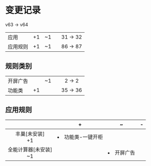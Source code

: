 # 变更记录

v63 -> v64

||||||
|-|:-:|:-:|:-:|:-:|
|应用|+1|~1||31 -> 32|
|应用规则|+1|~1||86 -> 87|

## 规则类别

||||||
|-|:-:|:-:|:-:|:-:|
|开屏广告||~1||2 -> 2|
|功能类|+1|||35 -> 36|

## 应用规则

||+|~|-|
|:-:|-|-|-|
|丰巢[未安装]<br>+1|<li>功能类-一键开柜|||
|全能计算器[未安装]<br>~1||<li>开屏广告||
